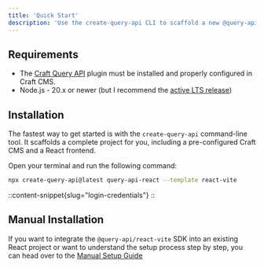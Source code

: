 ```yaml
---
title: 'Quick Start'
description: 'Use the create-query-api CLI to scaffold a new @query-api/react project.'
---
```


## Requirements

- The [Craft Query API](/libraries/craft-query-api) plugin must be installed and properly configured in Craft CMS.
- Node.js - 20.x or newer (but I recommend the [active LTS release](https://github.com/nodejs/release#release-schedule))

## Installation

The fastest way to get started is with the `create-query-api` command-line tool. It scaffolds a complete project for you, including a pre-configured Craft CMS and a React frontend.

Open your terminal and run the following command:

```bash
npx create-query-api@latest query-api-react --template react-vite
```

::content-snippet{slug="login-credentials"}
::

## Manual Installation

If you want to integrate the `@query-api/react-vite` SDK into an existing React project or want to understand the setup process step by step, you can head over to the [Manual Setup Guide](/libraries/query-api-react/get-started/manual-setup) 